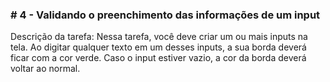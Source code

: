 ### # 4 - Validando o preenchimento das informações de um input

Descrição da tarefa:  Nessa tarefa, você deve criar um ou mais inputs na tela. Ao digitar qualquer texto em um desses inputs, a sua borda deverá ficar com a cor verde. Caso o input estiver vazio, a cor da borda deverá voltar ao normal. 